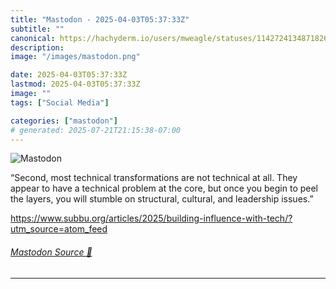 ```yaml
---
title: "Mastodon - 2025-04-03T05:37:33Z"
subtitle: ""
canonical: https://hachyderm.io/users/mweagle/statuses/114272413487182654
description:
image: "/images/mastodon.png"

date: 2025-04-03T05:37:33Z
lastmod: 2025-04-03T05:37:33Z
image: ""
tags: ["Social Media"]

categories: ["mastodon"]
# generated: 2025-07-21T21:15:38-07:00
---
```

![Mastodon](/images/mastodon.png)

<p>“Second, most technical transformations are not technical at all. They appear to have a technical problem at the core, but once you begin to peel the layers, you will stumble on structural, cultural, and leadership issues.”</p><p><a href="https://www.subbu.org/articles/2025/building-influence-with-tech/?utm_source=atom_feed" target="_blank" rel="nofollow noopener noreferrer" translate="no"><span class="invisible">https://www.</span><span class="ellipsis">subbu.org/articles/2025/buildi</span><span class="invisible">ng-influence-with-tech/?utm_source=atom_feed</span></a></p>


###### [Mastodon Source 🐘](https://hachyderm.io/@mweagle/114272413487182654)

___
